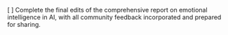 [ ] Complete the final edits of the comprehensive report on emotional intelligence in AI, with all community feedback incorporated and prepared for sharing.